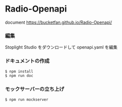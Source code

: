 # Radio-Openapi

document
https://bucketfan.github.io/Radio-Openapi/

### 編集

Stoplight Studio をダウンロードして openapi.yaml を編集

### ドキュメントの作成

```sh
$ npm install
$ npm run doc
```

### モックサーバーの立ち上げ

```sh
$ npm run mockserver
```
